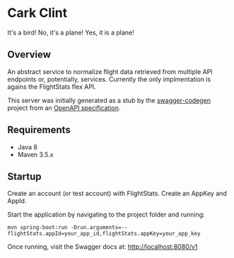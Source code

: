 # Cark Clint
It's a bird! No, it's a plane! Yes, it is a plane!

## Overview
An abstract service to normalize flight data retrieved from multiple API endpoints or, potentially, services. Currently the only implmentation is agains the FlightStats flex API.

This server was initially generated as a stub by the [swagger-codegen](https://github.com/swagger-api/swagger-codegen) project from an [OpenAPI specification](https://github.com/swagger-api/swagger-core).
## Requirements
* Java 8
* Maven 3.5.x
## Startup
Create an account (or test account) with FlightStats. Create an AppKey and AppId.

Start the application by navigating to the project folder and running:
```
mvn spring-boot:run -Drun.arguments=--flightStats.appId=your_app_id,flightStats.appKey=your_app_key
```

Once running, visit the Swagger docs at: [http://localhost:8080/v1](http://localhost:8080/v1)